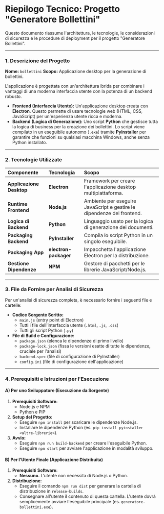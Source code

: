 # Riepilogo Tecnico: Progetto "Generatore Bollettini"

Questo documento riassume l'architettura, le tecnologie, le considerazioni di sicurezza e le procedure di deployment per il progetto "Generatore Bollettini".

---

### 1. Descrizione del Progetto

**Nome:** `bollettini`
**Scopo:** Applicazione desktop per la generazione di bollettini.

L'applicazione è progettata con un'architettura ibrida per combinare i vantaggi di una moderna interfaccia utente con la potenza di un backend robusto.

*   **Frontend (Interfaccia Utente):** Un'applicazione desktop creata con **Electron**. Questo permette di usare tecnologie web (HTML, CSS, JavaScript) per un'esperienza utente ricca e moderna.
*   **Backend (Logica di Generazione):** Uno script **Python** che gestisce tutta la logica di business per la creazione dei bollettini. Lo script viene compilato in un eseguibile autonomo (`.exe`) tramite **PyInstaller** per garantire che funzioni su qualsiasi macchina Windows, anche senza Python installato.

---

### 2. Tecnologie Utilizzate

| Componente | Tecnologia | Scopo |
| :--- | :--- | :--- |
| **Applicazione Desktop** | **Electron** | Framework per creare l'applicazione desktop multipiattaforma. |
| **Runtime Frontend** | **Node.js** | Ambiente per eseguire JavaScript e gestire le dipendenze del frontend. |
| **Logica di Backend** | **Python** | Linguaggio usato per la logica di generazione dei documenti. |
| **Packaging Backend** | **PyInstaller** | Compila lo script Python in un singolo eseguibile. |
| **Packaging App** | **electron-packager** | Impacchetta l'applicazione Electron per la distribuzione. |
| **Gestione Dipendenze** | **NPM** | Gestore di pacchetti per le librerie JavaScript/Node.js. |

---

### 3. File da Fornire per Analisi di Sicurezza

Per un'analisi di sicurezza completa, è necessario fornire i seguenti file e cartelle:

*   **Codice Sorgente Scritto:**
    *   `main.js` (entry point di Electron)
    *   Tutti i file dell'interfaccia utente (`.html`, `.js`, `.css`)
    *   Tutti gli script Python (`.py`)
*   **File di Build e Configurazione:**
    *   `package.json` (elenca le dipendenze di primo livello)
    *   `package-lock.json` (fissa le versioni esatte di tutte le dipendenze, cruciale per l'analisi)
    *   `backend.spec` (file di configurazione di PyInstaller)
    *   `config.ini` (file di configurazione dell'applicazione)

---

### 4. Prerequisiti e Istruzioni per l'Esecuzione

#### A) Per uno Sviluppatore (Esecuzione da Sorgente)

1.  **Prerequisiti Software:**
    *   Node.js e NPM
    *   Python e PIP
2.  **Setup del Progetto:**
    *   Eseguire `npm install` per scaricare le dipendenze Node.js.
    *   Installare le dipendenze Python (es. `pip install pyinstaller <altre-librerie>`).
3.  **Avvio:**
    *   Eseguire `npm run build-backend` per creare l'eseguibile Python.
    *   Eseguire `npm start` per avviare l'applicazione in modalità sviluppo.

#### B) Per l'Utente Finale (Applicazione Distribuita)

1.  **Prerequisiti Software:**
    *   **Nessuno.** L'utente non necessita di Node.js o Python.
2.  **Distribuzione:**
    *   Eseguire il comando `npm run dist` per generare la cartella di distribuzione in `release-builds`.
    *   Consegnare all'utente il contenuto di questa cartella. L'utente dovrà semplicemente avviare l'eseguibile principale (es. `generatore-bollettini.exe`). 